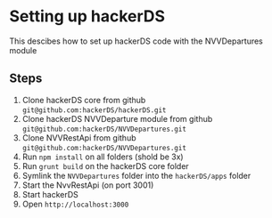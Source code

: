 Setting up hackerDS
===================

This descibes how to set up hackerDS code with the NVVDepartures module


Steps
-----

1. Clone hackerDS core from github `git@github.com:hackerDS/hackerDS.git`
2. Clone hackerDS NVVDeparture module from github `git@github.com:hackerDS/NVVDepartures.git`
3. Clone NVVRestApi from github `git@github.com:hackerDS/NVVDepartures.git`
4. Run `npm install` on all folders (shold be 3x)
5. Run `grunt build` on the hackerDS core folder
6. Symlink the `NVVDepartures` folder into the `hackerDS/apps` folder
7. Start the NvvRestApi (on port 3001)
8. Start hackerDS
9. Open `http://localhost:3000`
